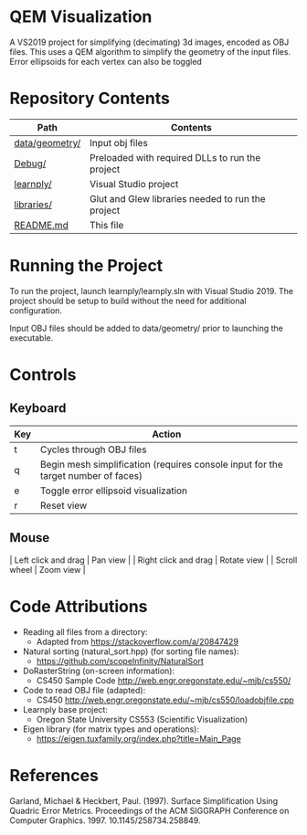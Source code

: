 # QEM Visualization

A VS2019 project for simplifying (decimating) 3d images, encoded as OBJ files. This uses a QEM algorithm to simplify the geometry of the input files. Error ellipsoids for each vertex can also be toggled

# Repository Contents

| Path | Contents |
| ---- | -------- |
| [data/geometry/](data/geometry/) | Input obj files  |
| [Debug/](Debug/) | Preloaded with required DLLs to run the project |
| [learnply/](learnply/) | Visual Studio project |
| [libraries/](libraries/)  | Glut and Glew libraries needed to run the project |
| [README.md](README.md) | This file |

# Running the Project

To run the project, launch learnply/learnply.sln with Visual Studio 2019. The project should be setup to build without the need for additional configuration.

Input OBJ files should be added to data/geometry/ prior to launching the executable.

# Controls

## Keyboard

| Key | Action |
| --- | ------ |
|  t  | Cycles through OBJ files |
|  q  | Begin mesh simplification (requires console input for the target number of faces) |
|  e  | Toggle error ellipsoid visualization |
|  r  | Reset view |

## Mouse

| Left click and drag | Pan view |
| Right click and drag | Rotate view |
| Scroll wheel | Zoom view |

# Code Attributions

- Reading all files from a directory:
	 - Adapted from https://stackoverflow.com/a/20847429
- Natural sorting (natural_sort.hpp) (for sorting file names):
	 - https://github.com/scopeInfinity/NaturalSort
- DoRasterString (on-screen information):
	 - CS450 Sample Code http://web.engr.oregonstate.edu/~mjb/cs550/
- Code to read OBJ file (adapted):
   - CS450 http://web.engr.oregonstate.edu/~mjb/cs550/loadobjfile.cpp
- Learnply base project:
   - Oregon State University CS553 (Scientific Visualization)
- Eigen library (for matrix types and operations):
   - https://eigen.tuxfamily.org/index.php?title=Main_Page

# References

Garland, Michael & Heckbert, Paul. (1997). Surface Simplification Using Quadric Error Metrics. Proceedings of the ACM SIGGRAPH Conference on Computer Graphics. 1997. 10.1145/258734.258849. 
